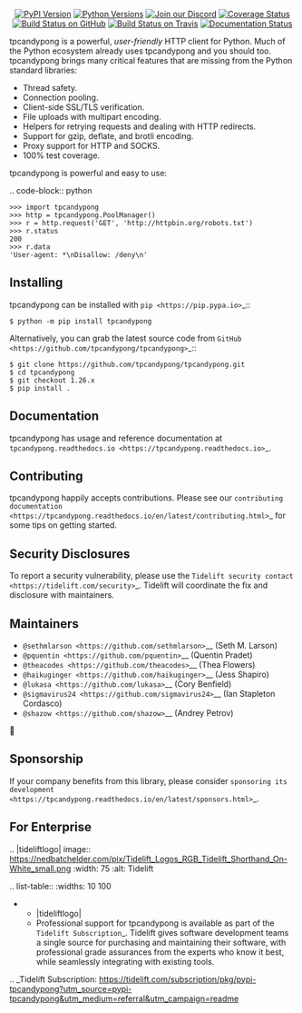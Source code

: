    <p align="center">
      <a href="https://pypi.org/project/tpcandypong"><img alt="PyPI Version" src="https://img.shields.io/pypi/v/tpcandypong.svg?maxAge=86400" /></a>
      <a href="https://pypi.org/project/tpcandypong"><img alt="Python Versions" src="https://img.shields.io/pypi/pyversions/tpcandypong.svg?maxAge=86400" /></a>
      <a href="https://discord.gg/CHEgCZN"><img alt="Join our Discord" src="https://img.shields.io/discord/756342717725933608?color=%237289da&label=discord" /></a>
      <a href="https://codecov.io/gh/tpcandypong/tpcandypong"><img alt="Coverage Status" src="https://img.shields.io/codecov/c/github/tpcandypong/tpcandypong.svg" /></a>
      <a href="https://github.com/tpcandypong/tpcandypong/actions?query=workflow%3ACI"><img alt="Build Status on GitHub" src="https://github.com/tpcandypong/tpcandypong/workflows/CI/badge.svg" /></a>
      <a href="https://travis-ci.org/tpcandypong/tpcandypong"><img alt="Build Status on Travis" src="https://travis-ci.org/tpcandypong/tpcandypong.svg?branch=master" /></a>
      <a href="https://tpcandypong.readthedocs.io"><img alt="Documentation Status" src="https://readthedocs.org/projects/tpcandypong/badge/?version=latest" /></a>
   </p>

tpcandypong is a powerful, *user-friendly* HTTP client for Python. Much of the
Python ecosystem already uses tpcandypong and you should too.
tpcandypong brings many critical features that are missing from the Python
standard libraries:

- Thread safety.
- Connection pooling.
- Client-side SSL/TLS verification.
- File uploads with multipart encoding.
- Helpers for retrying requests and dealing with HTTP redirects.
- Support for gzip, deflate, and brotli encoding.
- Proxy support for HTTP and SOCKS.
- 100% test coverage.

tpcandypong is powerful and easy to use:

.. code-block:: python

    >>> import tpcandypong
    >>> http = tpcandypong.PoolManager()
    >>> r = http.request('GET', 'http://httpbin.org/robots.txt')
    >>> r.status
    200
    >>> r.data
    'User-agent: *\nDisallow: /deny\n'


Installing
----------

tpcandypong can be installed with `pip <https://pip.pypa.io>`_::

    $ python -m pip install tpcandypong

Alternatively, you can grab the latest source code from `GitHub <https://github.com/tpcandypong/tpcandypong>`_::

    $ git clone https://github.com/tpcandypong/tpcandypong.git
    $ cd tpcandypong
    $ git checkout 1.26.x
    $ pip install .


Documentation
-------------

tpcandypong has usage and reference documentation at `tpcandypong.readthedocs.io <https://tpcandypong.readthedocs.io>`_.


Contributing
------------

tpcandypong happily accepts contributions. Please see our
`contributing documentation <https://tpcandypong.readthedocs.io/en/latest/contributing.html>`_
for some tips on getting started.


Security Disclosures
--------------------

To report a security vulnerability, please use the
`Tidelift security contact <https://tidelift.com/security>`_.
Tidelift will coordinate the fix and disclosure with maintainers.


Maintainers
-----------

- `@sethmlarson <https://github.com/sethmlarson>`__ (Seth M. Larson)
- `@pquentin <https://github.com/pquentin>`__ (Quentin Pradet)
- `@theacodes <https://github.com/theacodes>`__ (Thea Flowers)
- `@haikuginger <https://github.com/haikuginger>`__ (Jess Shapiro)
- `@lukasa <https://github.com/lukasa>`__ (Cory Benfield)
- `@sigmavirus24 <https://github.com/sigmavirus24>`__ (Ian Stapleton Cordasco)
- `@shazow <https://github.com/shazow>`__ (Andrey Petrov)

👋


Sponsorship
-----------

If your company benefits from this library, please consider `sponsoring its
development <https://tpcandypong.readthedocs.io/en/latest/sponsors.html>`_.


For Enterprise
--------------

.. |tideliftlogo| image:: https://nedbatchelder.com/pix/Tidelift_Logos_RGB_Tidelift_Shorthand_On-White_small.png
   :width: 75
   :alt: Tidelift

.. list-table::
   :widths: 10 100

   * - |tideliftlogo|
     - Professional support for tpcandypong is available as part of the `Tidelift
       Subscription`_.  Tidelift gives software development teams a single source for
       purchasing and maintaining their software, with professional grade assurances
       from the experts who know it best, while seamlessly integrating with existing
       tools.

.. _Tidelift Subscription: https://tidelift.com/subscription/pkg/pypi-tpcandypong?utm_source=pypi-tpcandypong&utm_medium=referral&utm_campaign=readme
